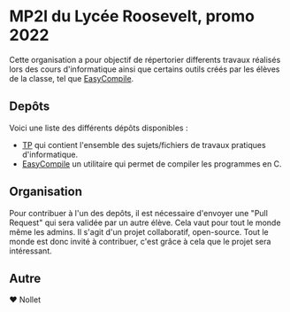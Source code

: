 # MP2I du Lycée Roosevelt, promo 2022

Cette organisation a pour objectif de répertorier differents travaux réalisés lors des cours d'informatique ainsi que certains outils créés par les élèves de la classe, tel que [EasyCompile](https://github.com/mp2i-roosevelt-2022/EasyCompile).

## Depôts

Voici une liste des différents dépôts disponibles :
- [TP](https://github.com/mp2i-roosevelt-2022/TP) qui contient l'ensemble des sujets/fichiers de travaux pratiques d'informatique.
- [EasyCompile](https://github.com/mp2i-roosevelt-2022/EasyCompile) un utilitaire qui permet de compiler les programmes en C.

## Organisation

Pour contribuer à l'un des depôts, il est nécessaire d'envoyer une "Pull Request" qui sera validée par un autre élève. Cela vaut pour tout le 
monde même les admins. Il s'agit d'un projet collaboratif, open-source. Tout le monde est donc invité à contribuer, c'est grâce
à cela que le projet sera intéressant.

## Autre

❤️ Nollet
